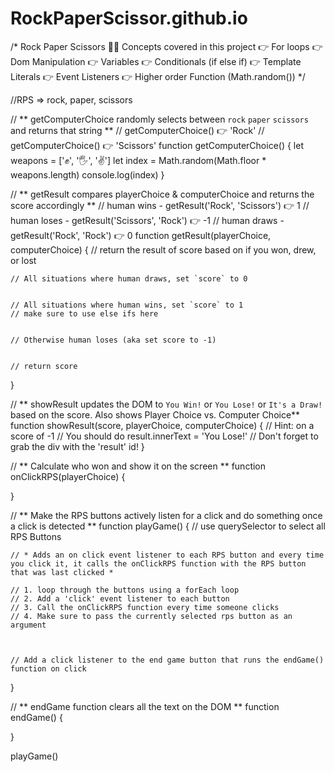 # RockPaperScissor.github.io

/* Rock Paper Scissors 🚀🔥
  Concepts covered in this project
    👉 For loops
    👉 Dom Manipulation
    👉 Variables
    👉 Conditionals (if else if)
    👉 Template Literals
    👉 Event Listeners
    👉 Higher order Function (Math.random())
*/

//RPS => rock, paper, scissors


// ** getComputerChoice randomly selects between `rock` `paper` `scissors` and returns that string **
// getComputerChoice() 👉 'Rock'
// getComputerChoice() 👉 'Scissors'
function getComputerChoice() {
    let weapons = ['✊', '🖐', '✌']
    let index = Math.random(Math.floor * weapons.length)
    console.log(index)
}

// ** getResult compares playerChoice & computerChoice and returns the score accordingly **
// human wins - getResult('Rock', 'Scissors') 👉 1
// human loses - getResult('Scissors', 'Rock') 👉 -1
// human draws - getResult('Rock', 'Rock') 👉 0
function getResult(playerChoice, computerChoice) {
    // return the result of score based on if you won, drew, or lost



    // All situations where human draws, set `score` to 0


    // All situations where human wins, set `score` to 1
    // make sure to use else ifs here


    // Otherwise human loses (aka set score to -1)


    // return score

}

// ** showResult updates the DOM to `You Win!` or `You Lose!` or `It's a Draw!` based on the score. Also shows Player Choice vs. Computer Choice**
function showResult(score, playerChoice, computerChoice) {
    // Hint: on a score of -1
    // You should do result.innerText = 'You Lose!'
    // Don't forget to grab the div with the 'result' id!
}

// ** Calculate who won and show it on the screen **
function onClickRPS(playerChoice) {

}


// ** Make the RPS buttons actively listen for a click and do something once a click is detected **
function playGame() {
    // use querySelector to select all RPS Buttons

    // * Adds an on click event listener to each RPS button and every time you click it, it calls the onClickRPS function with the RPS button that was last clicked *

    // 1. loop through the buttons using a forEach loop
    // 2. Add a 'click' event listener to each button
    // 3. Call the onClickRPS function every time someone clicks
    // 4. Make sure to pass the currently selected rps button as an argument



    // Add a click listener to the end game button that runs the endGame() function on click

}

// ** endGame function clears all the text on the DOM **
function endGame() {

}

playGame()
